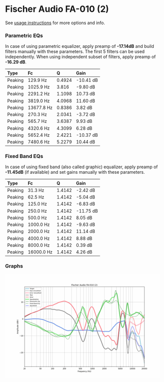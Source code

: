 # Fischer Audio FA-010 (2)
See [usage instructions](https://github.com/jaakkopasanen/AutoEq#usage) for more options and info.

### Parametric EQs
In case of using parametric equalizer, apply preamp of **-17.14dB** and build filters manually
with these parameters. The first 5 filters can be used independently.
When using independent subset of filters, apply preamp of **-16.29 dB**.

| Type    | Fc         |      Q | Gain      |
|:--------|:-----------|:-------|:----------|
| Peaking | 129.9 Hz   | 0.4924 | -10.41 dB |
| Peaking | 1025.9 Hz  | 3.816  | -9.80 dB  |
| Peaking | 2291.2 Hz  | 1.1098 | 10.73 dB  |
| Peaking | 3819.0 Hz  | 4.0968 | 11.60 dB  |
| Peaking | 13677.8 Hz | 0.8386 | 3.82 dB   |
| Peaking | 270.3 Hz   | 2.0341 | -3.72 dB  |
| Peaking | 565.7 Hz   | 3.6387 | 9.93 dB   |
| Peaking | 4320.6 Hz  | 4.3099 | 6.28 dB   |
| Peaking | 5652.4 Hz  | 2.4221 | -10.37 dB |
| Peaking | 7480.6 Hz  | 5.2279 | 10.44 dB  |

### Fixed Band EQs
In case of using fixed band (also called graphic) equalizer, apply preamp of **-11.45dB**
(if available) and set gains manually with these parameters.

| Type    | Fc         |      Q | Gain      |
|:--------|:-----------|:-------|:----------|
| Peaking | 31.3 Hz    | 1.4142 | -2.42 dB  |
| Peaking | 62.5 Hz    | 1.4142 | -5.04 dB  |
| Peaking | 125.0 Hz   | 1.4142 | -6.83 dB  |
| Peaking | 250.0 Hz   | 1.4142 | -11.75 dB |
| Peaking | 500.0 Hz   | 1.4142 | 8.05 dB   |
| Peaking | 1000.0 Hz  | 1.4142 | -9.63 dB  |
| Peaking | 2000.0 Hz  | 1.4142 | 11.14 dB  |
| Peaking | 4000.0 Hz  | 1.4142 | 8.88 dB   |
| Peaking | 8000.0 Hz  | 1.4142 | 0.39 dB   |
| Peaking | 16000.0 Hz | 1.4142 | 4.26 dB   |

### Graphs
![](./Fischer%20Audio%20FA-010%20(2).png)